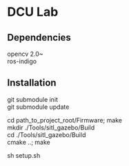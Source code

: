 # DCU Lab

## Dependencies
opencv 2.0~  
ros-indigo

## Installation
git submodule init  
git submodule update  

cd path_to_project_root/Firmware; make  
mkdir ./Tools/sitl_gazebo/Build  
cd ./Tools/sitl_gazebo/Build  
cmake ..; make  
  
sh setup.sh  
